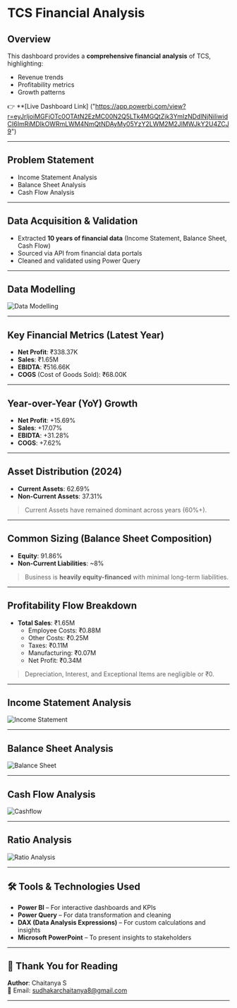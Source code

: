 #  TCS Financial Analysis

##  Overview

This dashboard provides a **comprehensive financial analysis** of TCS, highlighting:

- Revenue trends  
- Profitability metrics  
- Growth patterns  



👉 **[Live Dashboard Link]
("https://app.powerbi.com/view?r=eyJrIjoiMGFjOTc0OTAtN2EzMC00N2Q5LTk4MGQtZjk3YmIzNDdlNjNiIiwidCI6ImRiMDlkOWRmLWM4NmQtNDAyMy05YzY2LWM2M2JlMWJkY2U4ZCJ9")

---

##  Problem Statement

-  Income Statement Analysis  
-  Balance Sheet Analysis  
-  Cash Flow Analysis

---

##  Data Acquisition & Validation

- Extracted **10 years of financial data** (Income Statement, Balance Sheet, Cash Flow)  
- Sourced via API from financial data portals  
- Cleaned and validated using Power Query  

---

##  Data Modelling

![Data Modelling](https://github.com/user-attachments/assets/2506ed28-25e7-4baa-a6a3-958e037be625)

---

##  Key Financial Metrics (Latest Year)

- **Net Profit**: ₹338.37K  
- **Sales**: ₹1.65M  
- **EBIDTA**: ₹516.66K  
- **COGS** (Cost of Goods Sold): ₹68.00K

---

##  Year-over-Year (YoY) Growth

- **Net Profit**: +15.69%  
- **Sales**: +17.07%  
- **EBIDTA**: +31.28%  
- **COGS**: +7.62%

---

##  Asset Distribution (2024)

- **Current Assets**: 62.69%  
- **Non-Current Assets**: 37.31%  
> Current Assets have remained dominant across years (60%+).

---

##  Common Sizing (Balance Sheet Composition)

- **Equity**: 91.86%  
- **Non-Current Liabilities**: ~8%  
> Business is **heavily equity-financed** with minimal long-term liabilities.

---

##  Profitability Flow Breakdown

- **Total Sales**: ₹1.65M  
  -  Employee Costs: ₹0.88M  
  -  Other Costs: ₹0.25M  
  -  Taxes: ₹0.11M  
  -  Manufacturing: ₹0.07M  
  -  Net Profit: ₹0.34M

> Depreciation, Interest, and Exceptional Items are negligible or ₹0.

---

##  Income Statement Analysis

![Income Statement](https://github.com/user-attachments/assets/9ba88839-90b0-442e-b5ab-3693ba3b651c)

---

##  Balance Sheet Analysis

![Balance Sheet](https://github.com/user-attachments/assets/e6abacff-dcff-4721-bb22-59d511652012)

---

##  Cash Flow Analysis

![Cashflow](https://github.com/user-attachments/assets/b8777aee-e912-4efa-8cfd-5ec715f7efae)

---

##  Ratio Analysis

![Ratio Analysis](https://github.com/user-attachments/assets/4403afad-41e4-42ab-a19d-c3c31fdda9ae)

---

## 🛠 Tools & Technologies Used

- **Power BI** – For interactive dashboards and KPIs  
- **Power Query** – For data transformation and cleaning  
- **DAX (Data Analysis Expressions)** – For custom calculations and insights  
- **Microsoft PowerPoint** – To present insights to stakeholders  

---

## 🙏 Thank You for Reading

**Author**: Chaitanya S  
📧 Email: [sudhakarchaitanya8@gmail.com](mailto:sudhakarchaitanya8@gmail.com)

---

